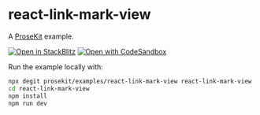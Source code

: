 # react-link-mark-view

A [ProseKit](https://prosekit.dev) example.

[![Open in StackBlitz](https://developer.stackblitz.com/img/open_in_stackblitz.svg)](https://stackblitz.com/github/prosekit/examples/tree/master/react-link-mark-view)
[![Open with CodeSandbox](https://assets.codesandbox.io/github/button-edit-lime.svg)](https://codesandbox.io/p/sandbox/github/prosekit/examples/tree/master/react-link-mark-view)

Run the example locally with:

```bash
npx degit prosekit/examples/react-link-mark-view react-link-mark-view
cd react-link-mark-view
npm install
npm run dev
```
